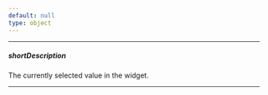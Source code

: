 ```yaml
---
default: null
type: object
---
```

---
##### shortDescription
The currently selected value in the widget.

---
